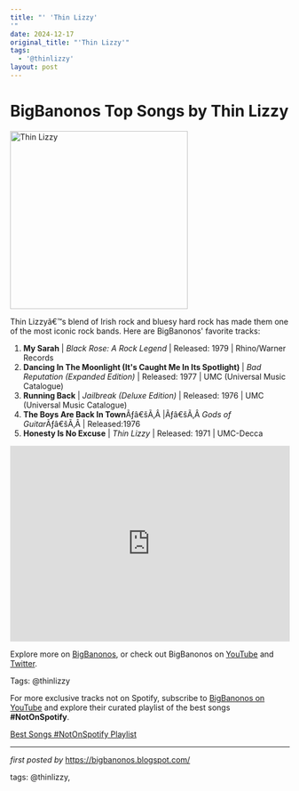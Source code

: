 ```yaml
---
title: "' 'Thin Lizzy'
'"
date: 2024-12-17
original_title: "'Thin Lizzy'"
tags:
  - '@thinlizzy'
layout: post
---
```

<h1>BigBanonos Top Songs by Thin Lizzy</h1>
<div class="separator"> <a href="https://www.ft.com/__origami/service/image/v2/images/raw/ftcms%3Ad55ba18c-2e40-11ea-84be-a548267b914b?source=ig" > <img alt="Thin Lizzy" border="0" data-original-height="480" data-original-width="640" src="https://www.ft.com/__origami/service/image/v2/images/raw/ftcms%3Ad55ba18c-2e40-11ea-84be-a548267b914b?source=ig" width="320" /> </a>
</div>
<p>Thin Lizzyâ€™s blend of Irish rock and bluesy hard rock has made them one of the most iconic rock bands. Here are BigBanonos' favorite tracks:</p> <ol> <li><strong>My Sarah</strong> | <em>Black Rose: A Rock Legend</em> | Released: 1979 | Rhino/Warner Records</li> <li><strong>Dancing In The Moonlight (It's Caught Me In Its Spotlight)</strong> | <em>Bad Reputation (Expanded Edition)</em> | Released: 1977 | UMC (Universal Music Catalogue)</li> <li><strong>Running Back</strong> | <em>Jailbreak (Deluxe Edition)</em> | Released: 1976 | UMC (Universal Music Catalogue)</li><li><strong>The Boys Are Back In Town</strong>Ãƒâ€šÃ‚Â |Ãƒâ€šÃ‚Â <em>Gods of Guitar</em>Ãƒâ€šÃ‚Â | Released:1976</li> <li><strong>Honesty Is No Excuse</strong> | <em>Thin Lizzy</em> | Released: 1971 | UMC-Decca</li>
</ol> <div> <iframe allow="autoplay; clipboard-write; encrypted-media; fullscreen; picture-in-picture" allowfullscreen="" frameborder="0" height="352" loading="lazy" src="https://open.spotify.com/embed/playlist/2ihpAoicnM8T4DOZIfOJBW?utm_source=generator" width="100%"></iframe>
</div> <p>Explore more on <a href="https://bigbanonos.blogspot.com/">BigBanonos</a>, or check out BigBanonos on <a href="https://www.youtube.com/@BigBanonos">YouTube</a> and <a href="https://x.com/bigbanonos">Twitter</a>.</p> <p>Tags: @thinlizzy</p>


<!--Subscribe and Playlist Links-->
<div>
    <p>For more exclusive tracks not on Spotify, subscribe to <a href="https://www.youtube.com/@BigBanonos" target="_blank">BigBanonos on YouTube</a> and explore their curated playlist of the best songs <strong>#NotOnSpotify</strong>.</p>
    <p><a href="https://www.youtube.com/playlist?list=PLtuNtuTatqI0kFahUCbtbfenC_ET5O_tr" target="_blank">Best Songs #NotOnSpotify Playlist<br /></a></p></div>

<hr />

<p><em>first posted by</em> <a href="https://bigbanonos.blogspot.com/" rel="noopener" target="_new">https://bigbanonos.blogspot.com/</a></p>

<p>tags: @thinlizzy,</p>
